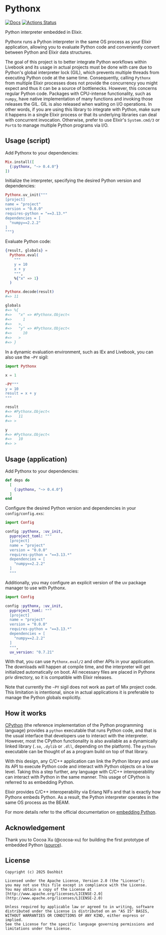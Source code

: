 # Pythonx

[![Docs](https://img.shields.io/badge/hex.pm-docs-8e7ce6.svg)](https://hexdocs.pm/pythonx)
[![Actions Status](https://github.com/livebook-dev/pythonx/workflows/Test/badge.svg)](https://github.com/livebook-dev/pythonx/actions)

<!-- Docs -->

Python interpreter embedded in Elixir.

Pythonx runs a Python interpreter in the same OS process as your Elixir
application, allowing you to evaluate Python code and conveniently
convert between Python and Elixir data structures.

The goal of this project is to better integrate Python workflows within
Livebook and its usage in actual projects must be done with care due to
Python's global interpreter lock (GIL), which prevents multiple threads from
executing Python code at the same time. Consequently, calling `Pythonx`
from multiple Elixir processes does not provide the concurrency you might
expect and thus it can be a source of bottlenecks. However, this concerns
regular Python code. Packages with CPU-intense functionality, such as `numpy`,
have native implementation of many functions and invoking those releases the
GIL. GIL is also released when waiting on I/O operations. In other words,
if you are using this library to integrate with Python, make sure it happens
in a single Elixir process or that its underlying libraries can deal with
concurrent invocation. Otherwise, prefer to use Elixir's `System.cmd/3` or
`Port`s to manage multiple Python programs via I/O.

## Usage (script)

Add Pythonx to your dependencies:

```elixir
Mix.install([
  {:pythonx, "~> 0.4.0"}
])
```

Initialize the interpreter, specifying the desired Python version
and dependencies:

```elixir
Pythonx.uv_init("""
[project]
name = "project"
version = "0.0.0"
requires-python = "==3.13.*"
dependencies = [
  "numpy==2.2.2"
]
""")
```

Evaluate Python code:

```elixir
{result, globals} =
  Pythonx.eval(
    """
    y = 10
    x + y
    """,
    %{"x" => 1}
  )

Pythonx.decode(result)
#=> 11

globals
#=> %{
#=>   "x" => #Pythonx.Object<
#=>     1
#=>   >,
#=>   "y" => #Pythonx.Object<
#=>     10
#=>   >
#=> }
```

In a dynamic evaluation environment, such as IEx and Livebook, you
can also use the `~PY` sigil:

```elixir
import Pythonx

x = 1

~PY"""
y = 10
result = x + y
"""

result
#=> #Pythonx.Object<
#=>   11
#=> >

y
#=> #Pythonx.Object<
#=>   10
#=> >
```

## Usage (application)

Add Pythonx to your dependencies:

```elixir
def deps do
  [
    {:pythonx, "~> 0.4.0"}
  ]
end
```

Configure the desired Python version and dependencies in your
`config/config.exs`:

```elixir
import Config

config :pythonx, :uv_init,
  pyproject_toml: """
  [project]
  name = "project"
  version = "0.0.0"
  requires-python = "==3.13.*"
  dependencies = [
    "numpy==2.2.2"
  ]
  """
```

Additionally, you may configure an explicit version of the uv package manager to use with Pythonx.
```elixir
import Config

config :pythonx, :uv_init,
  pyproject_toml: """
  [project]
  name = "project"
  version = "0.0.0"
  requires-python = "==3.13.*"
  dependencies = [
    "numpy==2.2.2"
  ]
  """,
  uv_version: "0.7.21"
```

With that, you can use `Pythonx.eval/2` and other APIs in your
application. The downloads will happen at compile time, and the
interpreter will get initialized automatically on boot. All necessary
files are placed in Pythonx priv directory, so it is compatible with
Elixir releases.

Note that currently the `~PY` sigil does not work as part of Mix project
code. This limitation is intentional, since in actual applications it
is preferable to manage the Python globals explicitly.

## How it works

[CPython](https://github.com/python/cpython) (the reference
implementation of the Python programming language) provides a `python`
executable that runs Python code, and that is the usual interface
that developers use to interact with the interpreter. However, most
the CPython functionality is also available as a dynamically linked
library (`.so`, `.dylib` or `.dll`, depending on the platform). The
`python` executable can be thought of as a program build on top of
that library.

With this design, any C/C++ application can link the Python library
and use its API to execute Python code and interact with Python objects
on a low level. Taking this a step further, any language with C/C++
interoperability can interact with Python in the same manner. This
usage of CPython is referred to as embedding Python.

Elixir provides C/C++ interoperability via Erlang NIFs and that is
exactly how Pythonx embeds Python. As a result, the Python interpreter
operates in the same OS process as the BEAM.

For more details refer to the official documentation on
[embedding Python](https://docs.python.org/3/extending/embedding.html).

<!-- Docs -->

## Acknowledgement

Thank you to Cocoa Xu (@cocoa-xu) for building the first prototype of
embedded Python ([source](https://github.com/elixir-pythonx/pythonx)).

## License

    Copyright (c) 2025 Dashbit

    Licensed under the Apache License, Version 2.0 (the "License");
    you may not use this file except in compliance with the License.
    You may obtain a copy of the License at [http://www.apache.org/licenses/LICENSE-2.0](http://www.apache.org/licenses/LICENSE-2.0)

    Unless required by applicable law or agreed to in writing, software
    distributed under the License is distributed on an "AS IS" BASIS,
    WITHOUT WARRANTIES OR CONDITIONS OF ANY KIND, either express or implied.
    See the License for the specific language governing permissions and
    limitations under the License.
